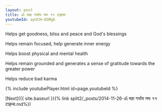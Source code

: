 ```yaml
---
layout: post
title: ॐ पद्मा गर्भाय नमः ११ टाइम्स
youtubeId: ayVCH-OSMgk
---
```

 
 
Helps get goodness, bliss and peace and God's blessings
 
Helps remain focused, help generate inner energy 
 
Helps boost physical and mental health 
 
Helps remain grounded and generates a sense of gratitude towards the greater power 
 
Helps reduce bad karma
 
 
 
 


{% include youtubePlayer.html id=page.youtubeId %}
 
[Next]({{ site.baseurl }}{% link  split2/_posts/2014-11-26-ॐ महा गर्भाय नमः ११ टाइम्स.md%})
 
